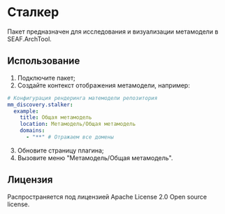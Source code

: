 # Сталкер

Пакет предназначен для исследования и визуализации метамодели в SEAF.ArchTool.

## Использование

1. Подключите пакет;
2. Создайте контекст отображения метамодели, например:

```yaml
# Конфигурация рендеринга матемодели репозитория
mm_discovery.stalker:
  example:
    title: Общая метамодель
    location: Метамодель/Общая метамодель
    domains:
      - "**" # Отражаем все домены
```

3. Обновите страницу плагина;
4. Вызовите меню "Метамодель/Общая метамодель".

## Лицензия

Распространяется под лицензией Apache License 2.0 Open source license.


